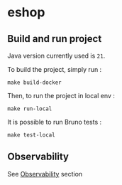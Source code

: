 # eshop

## Build and run project

Java version currently used is `21`.

To build the project, simply run :

```shell
make build-docker
```

Then, to run the project in local env :

```shell
make run-local
```

It is possible to run Bruno tests :

```shell
make test-local
```

## Observability

See [Observability](observability/README.adoc) section
